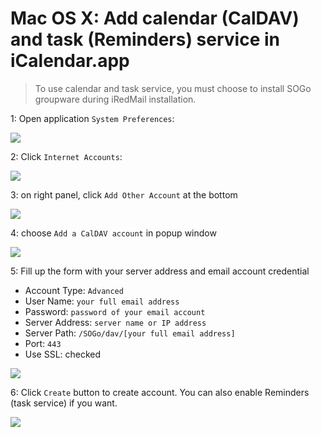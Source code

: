 # Mac OS X: Add calendar (CalDAV) and task (Reminders) service in iCalendar.app

> To use calendar and task service, you must choose to install SOGo groupware
> during iRedMail installation.

1: Open application `System Preferences`:

![](./images/sogo/macosx.system.preferences.png)

2: Click `Internet Accounts`:

![](./images/sogo/macosx.internet.accounts.png)

3: on right panel, click `Add Other Account` at the bottom

![](./images/sogo/macosx.add.other.account.png)

4: choose `Add a CalDAV account` in popup window

![](./images/sogo/macosx.choose.account.type.caldav.png)

5: Fill up the form with your server address and email account credential

* Account Type: `Advanced`
* User Name: `your full email address`
* Password: `password of your email account`
* Server Address: `server name or IP address`
* Server Path: `/SOGo/dav/[your full email address]`
* Port: `443`
* Use SSL: checked

![](./images/sogo/macosx.add.caldav.account.png)

6: Click `Create` button to create account. You can also enable Reminders (task
   service) if you want.

![](./images/sogo/macosx.add.reminder.png)
